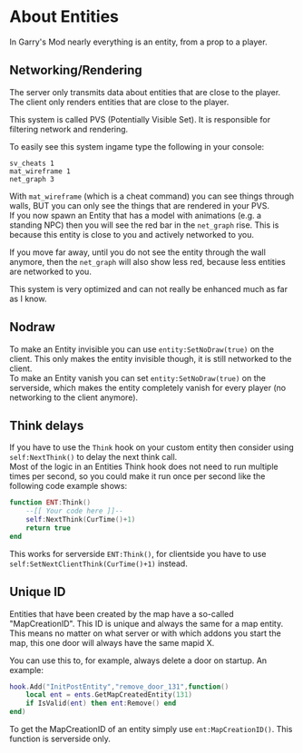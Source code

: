 # About Entities

In Garry's Mod nearly everything is an entity, from a prop to a player.

## Networking/Rendering

The server only transmits data about entities that are close to the player.  
The client only renders entities that are close to the player.  

This system is called PVS (Potentially Visible Set). It is responsible for filtering network and rendering.  

To easily see this system ingame type the following in your console:

    sv_cheats 1
    mat_wireframe 1
    net_graph 3

With `mat_wireframe` (which is a cheat command) you can see things through walls, BUT you can only see the things that are rendered in your PVS.  
If you now spawn an Entity that has a model with animations (e.g. a standing NPC) then you will see the red bar in the `net_graph` rise. This is because this entity is close to you and actively networked to you.

If you move far away, until you do not see the entity through the wall anymore, then the `net_graph` will also show less red, because less entities are networked to you.

This system is very optimized and can not really be enhanced much as far as I know.


## Nodraw

To make an Entity invisible you can use `entity:SetNoDraw(true)` on the client. This only makes the entity invisible though, it is still networked to the client.  
To make an Entity vanish you can set `entity:SetNoDraw(true)` on the serverside, which makes the entity completely vanish for every player (no networking to the client anymore).


## Think delays

If you have to use the `Think` hook on your custom entity then consider using `self:NextThink()` to delay the next think call.  
Most of the logic in an Entities Think hook does not need to run multiple times per second, so you could make it run once per second like the following code example shows:

```lua
function ENT:Think()
    --[[ Your code here ]]--
    self:NextThink(CurTime()+1)
    return true
end
```

This works for serverside `ENT:Think()`, for clientside you have to use `self:SetNextClientThink(CurTime()+1)` instead.


## Unique ID

Entities that have been created by the map have a so-called "MapCreationID". This ID is unique and always the same for a map entity. This means no matter on what server or with which addons you start the map, this one door will always have the same mapid X.

You can use this to, for example, always delete a door on startup. An example:

```lua
hook.Add("InitPostEntity","remove_door_131",function()
    local ent = ents.GetMapCreatedEntity(131)
    if IsValid(ent) then ent:Remove() end
end)
```

To get the MapCreationID of an entity simply use `ent:MapCreationID()`. This function is serverside only.

